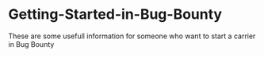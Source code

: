 # Getting-Started-in-Bug-Bounty

These are some usefull information for someone who want to start a carrier in Bug Bounty

